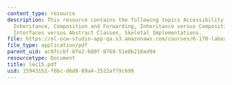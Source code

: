 ```yaml
---
content_type: resource
description: This resource contains the following topics Accessibility, Dangers of
  Inheritance, Composition and Forwarding, Inheritance versus Composition/Forwarding,
  Interfaces versus Abstract Classes, Skeletal Implementations.
file: https://ol-ocw-studio-app-qa.s3.amazonaws.com/courses/6-170-laboratory-in-software-engineering-fall-2005/159431b2f6bcd6d889a42522af79c699_lec15.pdf
file_type: application/pdf
parent_uid: ac8fccbf-8fe2-680f-8769-51e8b210ad94
resourcetype: Document
title: lec15.pdf
uid: 159431b2-f6bc-d6d8-89a4-2522af79c699
---
```

